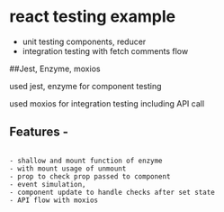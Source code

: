 # react testing example

- unit testing components, reducer
- integration testing with fetch comments flow

##Jest, Enzyme, moxios

used jest, enzyme for component testing

used moxios for integration testing including API call

## Features - 

```

- shallow and mount function of enzyme
- with mount usage of unmount
- prop to check prop passed to component
- event simulation,
- component update to handle checks after set state
- API flow with moxios
```

